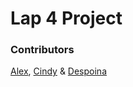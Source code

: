 # Lap 4 Project

### Contributors

[Alex](https://github.com/AKP-13), [Cindy](https://github.com/cindywfeng) & [Despoina](https://github.com/despinaki)